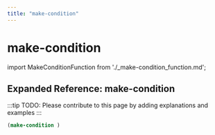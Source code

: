 ```yaml
---
title: "make-condition"
---
```


# make-condition

import MakeConditionFunction from './_make-condition_function.md';

<MakeConditionFunction />

## Expanded Reference: make-condition

:::tip
TODO: Please contribute to this page by adding explanations and examples
:::

```lisp
(make-condition )
```
